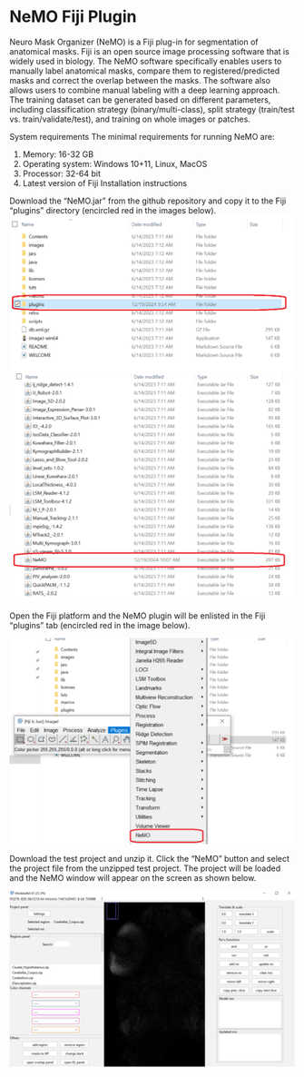 # NeMO Fiji Plugin

Neuro Mask Organizer (NeMO) is a Fiji plug-in for segmentation of anatomical masks. Fiji is an open source image processing software that is widely used in biology. The NeMO software specifically enables users to manually label anatomical masks, compare them to registered/predicted masks and correct the overlap between the masks. The software also allows users to combine manual labeling with a deep learning approach. The training dataset can be generated based on different parameters, including classification strategy (binary/multi-class), split strategy (train/test vs. train/validate/test), and training on whole images or patches. 

System requirements
The minimal requirements for running NeMO are:
1. Memory: 16-32 GB
2. Operating system: Windows 10+11, Linux, MacOS
3. Processor: 32-64 bit
4. Latest version of Fiji 
Installation instructions

Download the “NeMO.jar” from the github repository and copy it to the Fiji “plugins” directory (encircled red in the images below).
<img src="images/NeMO1.png"/>
<img src="images/NeMO2.png"/>

Open the Fiji platform and the NeMO plugin will be enlisted in the Fiji “plugins” tab (encircled red in the image below). 

<img src="images/NeMO3.png"/>

Download the test project and unzip it. Click the “NeMO” button and select the project file from the unzipped test project. The project will be loaded and the NeMO window will appear on the screen as shown below.

<img src="images/NeMO4.png"/>
